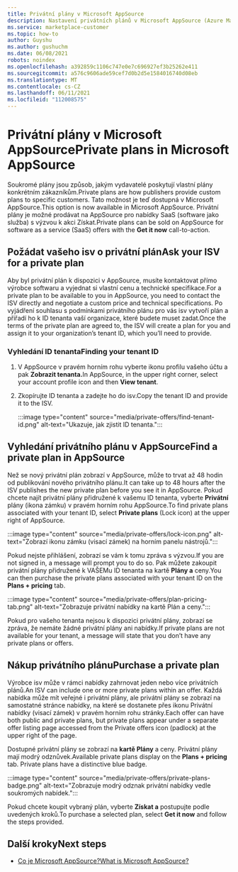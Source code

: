 ```yaml
---
title: Privátní plány v Microsoft AppSource
description: Nastavení privátních plánů v Microsoft AppSource (Azure Marketplace)
ms.service: marketplace-customer
ms.topic: how-to
author: Guyshu
ms.author: gushuchm
ms.date: 06/08/2021
robots: noindex
ms.openlocfilehash: a392859c1106c747e0e7c696927ef3b25262e411
ms.sourcegitcommit: a576c9606ade59cef7d0b2d5e1584016740d08eb
ms.translationtype: MT
ms.contentlocale: cs-CZ
ms.lasthandoff: 06/11/2021
ms.locfileid: "112008575"
---
```

# <a name="private-plans-in-microsoft-appsource"></a><span data-ttu-id="8ecd4-103">Privátní plány v Microsoft AppSource</span><span class="sxs-lookup"><span data-stu-id="8ecd4-103">Private plans in Microsoft AppSource</span></span>

<span data-ttu-id="8ecd4-104">Soukromé plány jsou způsob, jakým vydavatelé poskytují vlastní plány konkrétním zákazníkům.</span><span class="sxs-lookup"><span data-stu-id="8ecd4-104">Private plans are how publishers provide custom plans to specific customers.</span></span> <span data-ttu-id="8ecd4-105">Tato možnost je teď dostupná v Microsoft AppSource.</span><span class="sxs-lookup"><span data-stu-id="8ecd4-105">This option is now available in Microsoft AppSource.</span></span> <span data-ttu-id="8ecd4-106">Privátní plány je možné prodávat na AppSource pro nabídky  SaaS (software jako služba) s výzvou k akci Získat.</span><span class="sxs-lookup"><span data-stu-id="8ecd4-106">Private plans can be sold on AppSource for software as a service (SaaS) offers with the **Get it now** call-to-action.</span></span>

## <a name="ask-your-isv-for-a-private-plan"></a><span data-ttu-id="8ecd4-107">Požádat vašeho isv o privátní plán</span><span class="sxs-lookup"><span data-stu-id="8ecd4-107">Ask your ISV for a private plan</span></span>

<span data-ttu-id="8ecd4-108">Aby byl privátní plán k dispozici v AppSource, musíte kontaktovat přímo výrobce softwaru a vyjednat si vlastní cenu a technické specifikace.</span><span class="sxs-lookup"><span data-stu-id="8ecd4-108">For a private plan to be available to you in AppSource, you need to contact the ISV directly and negotiate a custom price and technical specifications.</span></span> <span data-ttu-id="8ecd4-109">Po vyjádření souhlasu s podmínkami privátního plánu pro vás isv vytvoří plán a přiřadí ho k ID tenanta vaší organizace, které budete muset zadat.</span><span class="sxs-lookup"><span data-stu-id="8ecd4-109">Once the terms of the private plan are agreed to, the ISV will create a plan for you and assign it to your organization’s tenant ID, which you’ll need to provide.</span></span>

### <a name="finding-your-tenant-id"></a><span data-ttu-id="8ecd4-110">Vyhledání ID tenanta</span><span class="sxs-lookup"><span data-stu-id="8ecd4-110">Finding your tenant ID</span></span>

1. <span data-ttu-id="8ecd4-111">V AppSource v pravém horním rohu vyberte ikonu profilu vašeho účtu a pak **Zobrazit tenanta.**</span><span class="sxs-lookup"><span data-stu-id="8ecd4-111">In AppSource, in the upper right corner, select your account profile icon and then **View tenant**.</span></span>
2. <span data-ttu-id="8ecd4-112">Zkopírujte ID tenanta a zadejte ho do isv.</span><span class="sxs-lookup"><span data-stu-id="8ecd4-112">Copy the tenant ID and provide it to the ISV.</span></span>

    :::image type="content" source="media/private-offers/find-tenant-id.png" alt-text="Ukazuje, jak zjistit ID tenanta.":::

## <a name="find-a-private-plan-in-appsource"></a><span data-ttu-id="8ecd4-114">Vyhledání privátního plánu v AppSource</span><span class="sxs-lookup"><span data-stu-id="8ecd4-114">Find a private plan in AppSource</span></span>

<span data-ttu-id="8ecd4-115">Než se nový privátní plán zobrazí v AppSource, může to trvat až 48 hodin od publikování nového privátního plánu.</span><span class="sxs-lookup"><span data-stu-id="8ecd4-115">It can take up to 48 hours after the ISV publishes the new private plan before you see it in AppSource.</span></span> <span data-ttu-id="8ecd4-116">Pokud chcete najít privátní plány přidružené k vašemu ID tenanta, vyberte **Privátní** plány (ikona zámku) v pravém horním rohu AppSource.</span><span class="sxs-lookup"><span data-stu-id="8ecd4-116">To find private plans associated with your tenant ID, select **Private plans** (Lock icon) at the upper right of AppSource.</span></span>

:::image type="content" source="media/private-offers/lock-icon.png" alt-text="Zobrazí ikonu zámku (visací zámek) na horním panelu nástrojů.":::

<span data-ttu-id="8ecd4-118">Pokud nejste přihlášení, zobrazí se vám k tomu zpráva s výzvou.</span><span class="sxs-lookup"><span data-stu-id="8ecd4-118">If you are not signed in, a message will prompt you to do so.</span></span> <span data-ttu-id="8ecd4-119">Pak můžete zakoupit privátní plány přidružené k VAŠEMu ID tenanta na kartě **Plány a** ceny.</span><span class="sxs-lookup"><span data-stu-id="8ecd4-119">You can then purchase the private plans associated with your tenant ID on the **Plans + pricing** tab.</span></span>

:::image type="content" source="media/private-offers/plan-pricing-tab.png" alt-text="Zobrazuje privátní nabídky na kartě Plán a ceny.":::

<span data-ttu-id="8ecd4-121">Pokud pro vašeho tenanta nejsou k dispozici privátní plány, zobrazí se zpráva, že nemáte žádné privátní plány ani nabídky.</span><span class="sxs-lookup"><span data-stu-id="8ecd4-121">If private plans are not available for your tenant, a message will state that you don’t have any private plans or offers.</span></span>

## <a name="purchase-a-private-plan"></a><span data-ttu-id="8ecd4-122">Nákup privátního plánu</span><span class="sxs-lookup"><span data-stu-id="8ecd4-122">Purchase a private plan</span></span>

<span data-ttu-id="8ecd4-123">Výrobce isv může v rámci nabídky zahrnovat jeden nebo více privátních plánů.</span><span class="sxs-lookup"><span data-stu-id="8ecd4-123">An ISV can include one or more private plans within an offer.</span></span> <span data-ttu-id="8ecd4-124">Každá nabídka může mít veřejné i privátní plány, ale privátní plány se zobrazí na samostatné stránce nabídky, na které se dostanete přes ikonu Privátní nabídky (visací zámek) v pravém horním rohu stránky.</span><span class="sxs-lookup"><span data-stu-id="8ecd4-124">Each offer can have both public and private plans, but private plans appear under a separate offer listing page accessed from the Private offers icon (padlock) at the upper right of the page.</span></span>

<span data-ttu-id="8ecd4-125">Dostupné privátní plány se zobrazí na **kartě Plány** a ceny. Privátní plány mají modrý odznůvek.</span><span class="sxs-lookup"><span data-stu-id="8ecd4-125">Available private plans display on the **Plans + pricing** tab. Private plans have a distinctive blue badge.</span></span>

:::image type="content" source="media/private-offers/private-plans-badge.png" alt-text="Zobrazuje modrý odznak privátní nabídky vedle soukromých nabídek.":::

<span data-ttu-id="8ecd4-127">Pokud chcete koupit vybraný plán, vyberte **Získat a** postupujte podle uvedených kroků.</span><span class="sxs-lookup"><span data-stu-id="8ecd4-127">To purchase a selected plan, select **Get it now** and follow the steps provided.</span></span>

## <a name="next-steps"></a><span data-ttu-id="8ecd4-128">Další kroky</span><span class="sxs-lookup"><span data-stu-id="8ecd4-128">Next steps</span></span>

- [<span data-ttu-id="8ecd4-129">Co je Microsoft AppSource?</span><span class="sxs-lookup"><span data-stu-id="8ecd4-129">What is Microsoft AppSource?</span></span>](appsource-overview.md)
